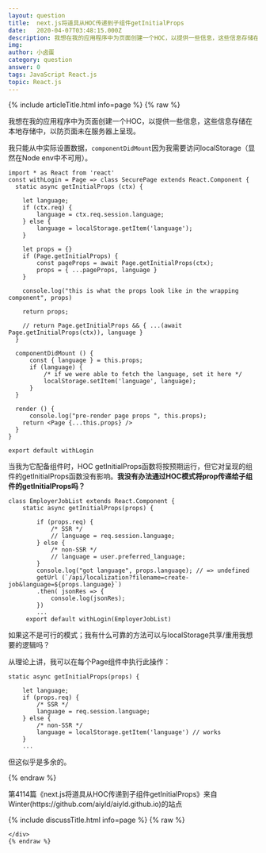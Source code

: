 ```yaml
---
layout: question
title:  next.js将道具从HOC传递到子组件getInitialProps
date:   2020-04-07T03:48:15.000Z
description: 我想在我的应用程序中为页面创建一个HOC，以提供一些信息，这些信息存储在本地存储中，以防页面未在服务器上呈现。我只能从中实际设置数据，componen...
img: 
author: 小卤蛋
category: question
answer: 0
tags: JavaScript React.js
topic: React.js
---
```

<div class="article-root">
  <div class="article">
    {% include articleTitle.html info=page %}
    {% raw %}
    <div class="article-content"><p><font style="vertical-align: inherit;"><font style="vertical-align: inherit;">我想在我的应用程序中为页面创建一个HOC，以提供一些信息，这些信息存储在本地存储中，以防页面未在服务器上呈现。</font></font></p>

<p><font style="vertical-align: inherit;"><font style="vertical-align: inherit;">我只能从中实际设置数据，</font></font><code>componentDidMount</code><font style="vertical-align: inherit;"><font style="vertical-align: inherit;">因为我需要访问localStorage（显然在Node env中不可用）。</font></font></p>

<pre><code>import * as React from 'react'<font></font>
const withLogin = Page =&gt; class SecurePage extends React.Component {<font></font>
  static async getInitialProps (ctx) {<font></font>
<font></font>
    let language;<font></font>
    if (ctx.req) {<font></font>
        language = ctx.req.session.language;<font></font>
    } else {<font></font>
        language = localStorage.getItem('language');<font></font>
    }<font></font>
<font></font>
    let props = {}<font></font>
    if (Page.getInitialProps) {<font></font>
        const pageProps = await Page.getInitialProps(ctx);<font></font>
        props = { ...pageProps, language }<font></font>
    }<font></font>
<font></font>
    console.log("this is what the props look like in the wrapping component", props)<font></font>
<font></font>
    return props;<font></font>
<font></font>
    // return Page.getInitialProps &amp;&amp; { ...(await Page.getInitialProps(ctx)), language }<font></font>
  }<font></font>
<font></font>
  componentDidMount () {<font></font>
      const { language } = this.props;<font></font>
      if (language) {<font></font>
          /* if we were able to fetch the language, set it here */<font></font>
          localStorage.setItem('language', language);<font></font>
      }<font></font>
  }<font></font>
<font></font>
  render () {<font></font>
      console.log("pre-render page props ", this.props);<font></font>
    return &lt;Page {...this.props} /&gt; <font></font>
  }<font></font>
}<font></font>
<font></font>
export default withLogin<font></font>
</code></pre>

<p><font style="vertical-align: inherit;"><font style="vertical-align: inherit;">当我为它配备组件时，HOC getInitialProps函数将按预期运行，但它对呈现的组件的getInitialProps函数没有影响。</font></font><strong><font style="vertical-align: inherit;"><font style="vertical-align: inherit;">我没有办法通过HOC模式将prop传递给子组件的getInitialProps吗？</font></font></strong></p>

<pre><code>class EmployerJobList extends React.Component {<font></font>
    static async getInitialProps(props) {<font></font>
<font></font>
        if (props.req) {<font></font>
            /* SSR */<font></font>
            // language = req.session.language;<font></font>
        } else {<font></font>
            /* non-SSR */<font></font>
            // language = user.preferred_language;<font></font>
        }<font></font>
        console.log("got language", props.language); // =&gt; undefined<font></font>
        getUrl (`/api/localization?filename=create-job&amp;language=${props.language}`)<font></font>
        .then( jsonRes =&gt; {<font></font>
            console.log(jsonRes);<font></font>
        })<font></font>
        ...<font></font>
     export default withLogin(EmployerJobList)<font></font>
</code></pre>

<p><font style="vertical-align: inherit;"><font style="vertical-align: inherit;">如果这不是可行的模式；</font><font style="vertical-align: inherit;">我有什么可靠的方法可以与localStorage共享/重用我想要的逻辑吗？</font></font></p>

<p><font style="vertical-align: inherit;"><font style="vertical-align: inherit;">从理论上讲，我可以在每个Page组件中执行此操作：</font></font></p>

<pre><code>static async getInitialProps(props) {<font></font>
<font></font>
    let language;<font></font>
    if (props.req) {<font></font>
        /* SSR */<font></font>
        language = req.session.language;<font></font>
    } else {<font></font>
        /* non-SSR */<font></font>
        language = localStorage.getItem('language') // works<font></font>
    }<font></font>
    ...<font></font>
</code></pre>

<p><font style="vertical-align: inherit;"><font style="vertical-align: inherit;">但这似乎是多余的。</font></font></p></div>
    {% endraw %}
  </div>
  <p class="winter_mark">第4114篇《next.js将道具从HOC传递到子组件getInitialProps》来自Winter(https://github.com/aiyld/aiyld.github.io)的站点</p>
  <div class="discuss-wrapper">
    {% include discussTitle.html info=page %}
    {% raw %}
    <div class="discuss-list">
    
    </div>
    {% endraw %}
  </div>
<div>
